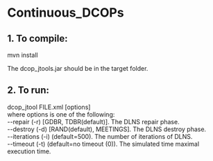 # Continuous_DCOPs

## 1. To compile:
mvn install

The dcop_jtools.jar should be in the target folder.

## 2. To run:
dcop_jtool FILE.xml [options]  
  where options is one of the following:  
  --repair (-r) [GDBR, TDBR(default)]. The DLNS repair phase.  
  --destroy (-d) [RAND(default), MEETINGS]. The DLNS destroy phase.  
  --iterations (-i) (default=500). The number of iterations of DLNS.  
  --timeout (-t) (default=no timeout (0)). The simulated time maximal execution time.
